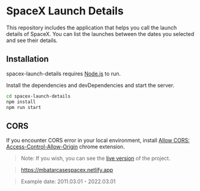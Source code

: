 # SpaceX Launch Details
This repository includes the application that helps you call the launch details of SpaceX.
You can list the launches between the dates you selected and see their details.

## Installation

spacex-launch-details requires [Node.js](https://nodejs.org/) to run.

Install the dependencies and devDependencies and start the server.

```sh
cd spacex-launch-details
npm install
npm run start
```
## CORS
If you encounter CORS error in your local environment, install [Allow CORS: Access-Control-Allow-Origin](https://chrome.google.com/webstore/detail/allow-cors-access-control/lhobafahddgcelffkeicbaginigeejlf) chrome extension.

> Note: If you wish, you can see the [live version](https://mbatarcasespacex.netlify.app) of the project.

> https://mbatarcasespacex.netlify.app

> Example date: 2011.03.01 - 2022.03.01

